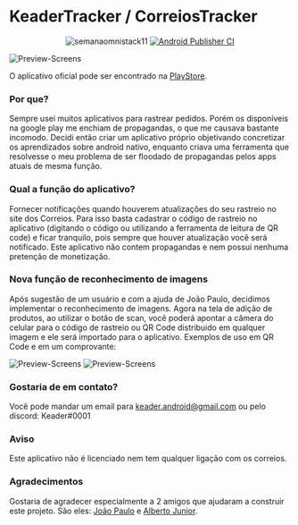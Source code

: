 # KeaderTracker / CorreiosTracker

<p align="center">
    <img alt="semanaomnistack11" src="https://img.shields.io/badge/PRs-welcome-7159c1"></img>
    <a href="https://github.com/Keader/KeaderTracker/actions/workflows/publication.yml">
        <img alt="Android Publisher CI" src="https://github.com/Keader/KeaderTracker/actions/workflows/publication.yml/badge.svg?branch=main"></img>
</a>
</p>

![Preview-Screens](https://github.com/Keader/KeaderTracker/blob/main/screenshots/united_ss.png)

O aplicativo oficial pode ser encontrado na [PlayStore](https://play.google.com/store/apps/details?id=dev.keader.correiostracker).

### Por que?

Sempre usei muitos aplicativos para rastrear pedidos. Porém os disponíveis na google play me enchiam de propagandas, o que me causava bastante incomodo.
Decidi então criar um aplicativo próprio objetivando concretizar os aprendizados sobre android nativo, enquanto criava uma ferramenta que resolvesse o meu problema de ser floodado de propagandas pelos apps atuais de mesma função.

### Qual a função do aplicativo?

Fornecer notificações quando houverem atualizações do seu rastreio no site dos Correios. Para isso basta cadastrar o código de rastreio no aplicativo
(digitando o código ou utilizando a ferramenta de leitura de QR code) e ficar tranquilo, pois sempre que houver atualização você será notificado.
Este aplicativo não contem propagandas e nem possui nenhuma pretenção de monetização.


### Nova função de reconhecimento de imagens

Após sugestão de um usuário e com a ajuda de João Paulo, decidimos implementar o reconhecimento de imagens.
Agora na tela de adição de produtos, ao utilizar o botão de scan, você poderá apontar a câmera do celular para o código de rastreio ou QR Code
distribuido em qualquer imagem e ele será importado para o aplicativo.
Exemplos de uso em QR Code e em um comprovante:

![Preview-Screens](https://github.com/Keader/KeaderTracker/blob/main/screenshots/qr.gif) ![Preview-Screens](https://github.com/Keader/KeaderTracker/blob/main/screenshots/comprovante.gif)

### Gostaria de em contato?
Você pode mandar um email para keader.android@gmail.com ou pelo discord: <span>Keader#0001</span>

### Aviso
Este aplicativo não é licenciado nem tem qualquer ligação com os correios.

### Agradecimentos

Gostaria de agradecer especialmente a 2 amigos que ajudaram a construir este projeto. São eles: [João Paulo](https://github.com/ForceTower) e [Alberto Junior](https://github.com/AlbertoJunior).
